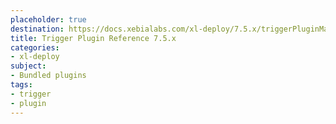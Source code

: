 ```yaml
---
placeholder: true
destination: https://docs.xebialabs.com/xl-deploy/7.5.x/triggerPluginManual.html
title: Trigger Plugin Reference 7.5.x
categories:
- xl-deploy
subject:
- Bundled plugins
tags:
- trigger
- plugin
---
```

